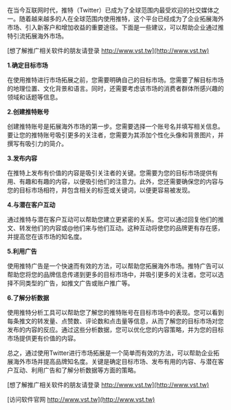 在当今互联网时代，推特（Twitter）已成为了全球范围内最受欢迎的社交媒体之一。随着越来越多的人在全球范围内使用推特，这个平台已经成为了企业拓展海外市场、引入新客户和增加收益的重要途径。下面是一些建议，可以帮助企业通过推特引流拓展海外市场。

[想了解推广相关软件的朋友请登录 http://www.vst.tw](http://www.vst.tw)

**1.确定目标市场**

在使用推特进行市场拓展之前，您需要明确自己的目标市场。您需要了解目标市场的地理位置、文化背景和语言。同时，还需要考虑该市场的消费者群体所感兴趣的领域和话题等信息。

**2.创建推特账号**

创建推特账号是拓展海外市场的第一步。您需要选择一个账号名并填写相关信息。要让您的推特账号吸引更多的关注者，您需要为其添加个性化头像和背景图片，并撰写有吸引力的简介。

**3.发布内容**

在推特上发布有价值的内容是吸引关注者的关键。您需要为您的目标市场提供有用、有趣和有趣的内容，以便吸引他们的注意力。此外，您还需要确保您的内容与您的目标市场相符，并包含相关的标签或关键词，以便更容易被发现。

**4.与潜在客户互动**

通过推特与潜在客户互动可以帮助您建立更紧密的关系。您可以通过回复他们的推文、转发他们的内容或@他们来与他们互动。这种互动将使您的品牌更有存在感，并提高您在该市场的知名度。

**5.利用广告**

使用推特广告是一个快速而有效的方法，可以帮助您拓展海外市场。推特广告可以帮助您将您的品牌信息传递到更多的目标市场中，并吸引更多的关注者。您可以选择不同类型的广告，如推文广告或账户推广等。

**6.了解分析数据**

使用推特分析工具可以帮助您了解您的推特账号在目标市场中的表现。您可以看到每条推文的转发量、点赞数、评论数和点击量等信息，从而了解您的目标市场对您发布的内容的反应。通过这些分析数据，您可以优化您的内容策略，并为您的目标市场提供更有价值的内容。

总之，通过使用Twitter进行市场拓展是一个简单而有效的方法，可以帮助企业拓展海外市场并提高品牌知名度。关键是确定目标市场、发布有用的内容、与潜在客户互动、利用广告和了解分析数据等方面的策略。

[想了解推广相关软件的朋友请登录 http://www.vst.tw](http://www.vst.tw)


[访问软件官网 http://www.vst.tw](http://www.vst.tw)
